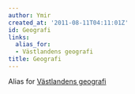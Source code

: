 ```yaml
---
author: Ymir
created_at: '2011-08-11T04:11:01Z'
id: Geografi
links:
  alias_for:
  - Västlandens geografi
title: Geografi
---
```


Alias for [Västlandens geografi]

  [Västlandens geografi]: Västlandens_geografi